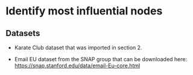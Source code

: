 # Identify most influential nodes

## Datasets

- Karate Club dataset that was imported in section 2.

- Email EU dataset from the SNAP group that can be downloaded here: https://snap.stanford.edu/data/email-Eu-core.html
